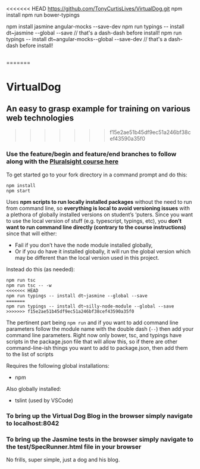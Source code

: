 <<<<<<< HEAD
https://github.com/TonyCurtisLives/VirtualDog.git
npm install
npm run bower-typings 

npm install jasmine angular-mocks --save-dev
npm run typings -- install dt~jasmine --global --save  // that's a dash-dash before install!
npm run typings -- install dt~angular-mocks--global --save-dev  // that's a dash-dash before install!
 
##
=======
# VirtualDog
## An easy to grasp example for training on various web technologies
>>>>>>> f15e2ae51b45df9ec51a246bf38cef43590a35f0

### Use the **feature/begin** and **feature/end** branches to follow along with the [Pluralsight course here](https://www.pluralsight.com/courses/javascript-jasmine-typescript) 

To get started go to your fork directory in a command prompt and do this:

```
npm install
npm start
```

Uses **npm scripts to run locally installed packages** without the need to run from command line, so **everything is local to avoid versioning issues** with a plethora of globally installed versions on student’s ‘puters. 
Since you want to use the local version of stuff (e.g. typescript, typings, etc), you **don’t want to run command line directly (contrary to the course instructions)** since that will either:
- Fail if you don’t have the node module installed globally, 
- Or if you do have it installed globally, it will run the global version which may be different than the local version used in this project.

Instead do this (as needed):
```
npm run tsc 
npm run tsc -- -w
<<<<<<< HEAD
npm run typings -- install dt~jasmine --global --save
=======
npm run typings -- install dt~silly-node-module --global --save
>>>>>>> f15e2ae51b45df9ec51a246bf38cef43590a35f0
```

The pertinent part being `npm run` and if you want to add command line parameters follow the module name with the double dash (`--`) then add your command line parameters.
Right now only bower, tsc, and typings have scripts in the package.json file that will allow this, so if there are other command-line-ish things you want to add to package.json, then add them to the list of scripts
 
Requires the following global installations:

- npm

Also globally installed:

- tslint (used by VSCode) 

### To bring up the Virtual Dog Blog in the browser simply navigate to localhost:8042

### To bring up the Jasmine tests in the browser simply navigate to the test/SpecRunner.html file in your browser

No frills, super simple, just a dog and his blog.